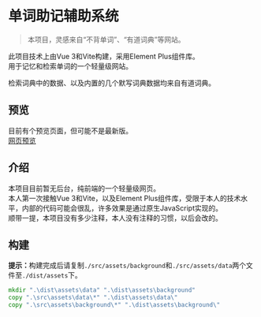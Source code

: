 # 单词助记辅助系统

> 本项目，灵感来自“不背单词”、“有道词典”等网站。

此项目技术上由Vue 3和Vite构建，采用Element Plus组件库。\
用于记忆和检索单词的一个轻量级网站。

检索词典中的数据、以及内置的几个默写词典数据均来自有道词典。

## 预览

目前有个预览页面，但可能不是最新版。\
[网页预览](https://spidey120703.github.io/projects/words-project)

## 介绍

本项目目前暂无后台，纯前端的一个轻量级网页。\
本人第一次接触Vue 3和Vite，以及Element Plus组件库，受限于本人的技术水平，内部的代码可能会很乱，许多效果是通过原生JavaScript实现的。\
顺带一提，本项目没有多少注释，本人没有注释的习惯，以后会改的。

## 构建

<b>提示：</b>构建完成后请复制`./src/assets/background`和`./src/assets/data`两个文件至`./dist/assets`下。
```bat
mkdir ".\dist\assets\data" ".\dist\assets\background"
copy ".\src\assets\data\*" ".\dist\assets\data\"
copy ".\src\assets\background\*" ".\dist\assets\background\"
```
